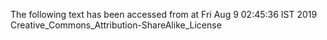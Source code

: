 The following text has been accessed from at Fri Aug 9 02:45:36 IST 2019
Creative_Commons_Attribution-ShareAlike_License
